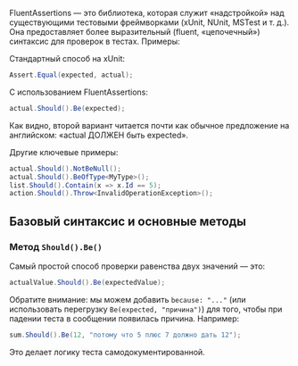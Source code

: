 FluentAssertions — это библиотека, которая служит «надстройкой» над существующими тестовыми фреймворками (xUnit, NUnit, MSTest и т. д.). Она предоставляет более выразительный (fluent, «цепочечный») синтаксис для проверок в тестах. Примеры:

Стандартный способ на xUnit:

```C#
Assert.Equal(expected, actual);
```

С использованием FluentAssertions:

```C#
actual.Should().Be(expected);
```

Как видно, второй вариант читается почти как обычное предложение на английском: «actual ДОЛЖЕН быть expected».

Другие ключевые примеры:

```C#
actual.Should().NotBeNull();
actual.Should().BeOfType<MyType>();
list.Should().Contain(x => x.Id == 5);
action.Should().Throw<InvalidOperationException>();
```

## Базовый синтаксис и основные методы


### Метод `Should().Be()`

Самый простой способ проверки равенства двух значений — это:
```C#
actualValue.Should().Be(expectedValue);
```
Обратите внимание: мы можем добавить `because: "..."` (или использовать перегрузку `Be(expected, "причина")`) для того, чтобы при падении теста в сообщении появилась причина. Например:

```C#
sum.Should().Be(12, "потому что 5 плюс 7 должно дать 12");
```

Это делает логику теста самодокументированной.